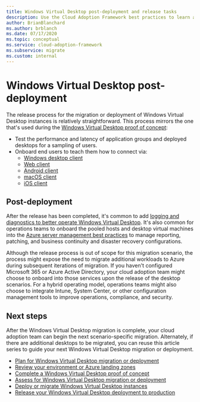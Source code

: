 ```yaml
---
title: Windows Virtual Desktop post-deployment and release tasks
description: Use the Cloud Adoption Framework best practices to learn about the release process for the migration or deployment of Windows Virtual Desktop instances.
author: BrianBlanchard
ms.author: brblanch
ms.date: 07/17/2020
ms.topic: conceptual
ms.service: cloud-adoption-framework
ms.subservice: migrate
ms.custom: internal
---
```


# Windows Virtual Desktop post-deployment

The release process for the migration or deployment of Windows Virtual Desktop instances is relatively straightforward. This process mirrors the one that's used during the [Windows Virtual Desktop proof of concept](./proof-of-concept.md):

- Test the performance and latency of application groups and deployed desktops for a sampling of users.
- Onboard end users to teach them how to connect via:
  - [Windows desktop client](/azure/virtual-desktop/connect-windows-7-and-10)
  - [Web client](/azure/virtual-desktop/connect-web)
  - [Android client](/azure/virtual-desktop/connect-android)
  - [macOS client](/azure/virtual-desktop/connect-macos)
  - [iOS client](/azure/virtual-desktop/connect-ios)

## Post-deployment

After the release has been completed, it's common to add [logging and diagnostics to better operate Windows Virtual Desktop](/azure/virtual-desktop/diagnostics-log-analytics#push-diagnostics-data-to-your-workspace). It's also common for operations teams to onboard the pooled hosts and desktop virtual machines into the [Azure server management best practices](../../manage/azure-server-management/index.md) to manage reporting, patching, and business continuity and disaster recovery configurations.

Although the release process is out of scope for this migration scenario, the process might expose the need to migrate additional workloads to Azure during subsequent iterations of migration. If you haven't configured Microsoft 365 or Azure Active Directory, your cloud adoption team might choose to onboard into those services upon the release of the desktop scenarios. For a hybrid operating model, operations teams might also choose to integrate Intune, System Center, or other configuration management tools to improve operations, compliance, and security.

## Next steps

After the Windows Virtual Desktop migration is complete, your cloud adoption team can begin the next scenario-specific migration. Alternately, if there are additional desktops to be migrated, you can reuse this article series to guide your next Windows Virtual Desktop migration or deployment.

- [Plan for Windows Virtual Desktop migration or deployment](./plan.md)
- [Review your environment or Azure landing zones](./ready.md)
- [Complete a Windows Virtual Desktop proof of concept](./proof-of-concept.md)
- [Assess for Windows Virtual Desktop migration or deployment](./migrate-assess.md)
- [Deploy or migrate Windows Virtual Desktop instances](./migrate-deploy.md)
- [Release your Windows Virtual Desktop deployment to production](./migrate-release.md)
